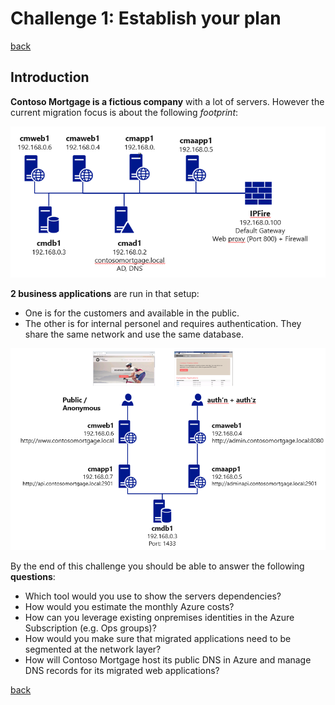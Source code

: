 # Challenge 1: Establish your plan

[back](../../README.md)

## Introduction ##
**Contoso Mortgage is a fictious company** with a lot of servers. However the current migration focus is about the following _footprint_:  

![OnpremiseEnv](OnpremEnv.PNG)  
  
**2 business applications** are run in that setup:  
- One is for the customers and available in the public. 
- The other is for internal personel and requires authentication. They share the same network and use the same database. 
 
![OnpremiseApps](OnpremApps.PNG)

By the end of this challenge you should be able to answer the following **questions**:
- Which tool would you use to show the servers dependencies?
- How would you estimate the monthly Azure costs? 
- How can you leverage existing onpremises identities in the Azure Subscription (e.g. Ops groups)?
- How would you make sure that migrated applications need to be segmented at the network layer?
- How will Contoso Mortgage host its public DNS in Azure and manage DNS records for its migrated web applications?  
  
[back](../../README.md)  


